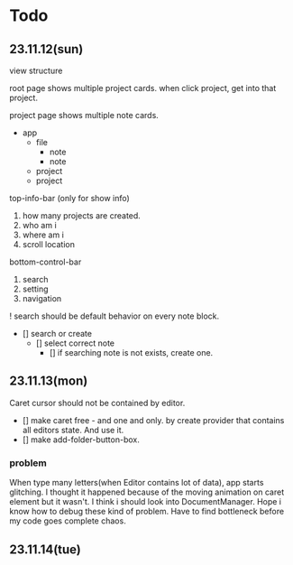 # Todo

## 23.11.12(sun)

view structure

root page shows multiple project cards.
when click project, get into that project.

project page shows multiple note cards.

- app
  - file
    - note
    - note
  - project
  - project

top-info-bar (only for show info)

1. how many projects are created.
2. who am i
3. where am i
4. scroll location

bottom-control-bar

1. search
2. setting
3. navigation

! search should be default behavior on every note block.

- [] search or create
  - [] select correct note
    - [] if searching note is not exists, create one.

## 23.11.13(mon)

Caret cursor should not be contained by editor.

- [] make caret free - and one and only.
  by create provider that contains all editors state. And use it.
- [] make add-folder-button-box.

### problem

When type many letters(when Editor contains lot of data),
app starts glitching. I thought it happened because of the
moving animation on caret element but it wasn't.
I think i should look into DocumentManager.
Hope i know how to debug these kind of problem.
Have to find bottleneck before my code goes complete chaos.

## 23.11.14(tue)

